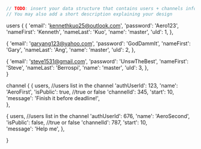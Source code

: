 ```javascript
// TODO: insert your data structure that contains users + channels info here
// You may also add a short description explaining your design
```

users {
  {
    'email': 'kennethkuo25@outlook.com',
    'password': 'Aero123',
    'nameFirst': 'Kenneth',
    'nameLast': 'Kuo',
    'name': 'master',
    'uId': 1,
  },
    
  {
    'email': 'garyang123@yahoo.com',
    'password': 'GodDammIt',
    'nameFirst': 'Gary',
    'nameLast': 'Ang',
    'name': 'master',
    'uId': 2,
  },
    
  {
    'email': 'steve1531@gmail.com',
    'password': 'UnswTheBest',
    'nameFirst': 'Steve',
    'nameLast': 'Berrospi',
    'name': 'master',
    'uId': 3,
  },   
}

channel {
  {
    users, //users list in the channel
    'authUserId': 123,
    'name': 'AeroFirst',
    'isPublic': true, //true or false
    'channelId': 345,
    'start': 10,  
    'message': 'Finish it before deadline!',   
  },
    
  {
    users, //users list in the channel
    'authUserId': 676,
    'name': 'AeroSecond',
    'isPublic': false, //true or false
    'channelId': 787,
    'start': 10,    
    'message': 'Help me',
  },
    
}


